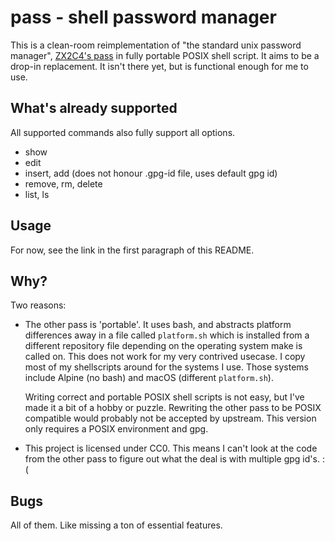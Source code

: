 pass - shell password manager
=============================

This is a clean-room reimplementation of "the standard unix password
manager", [ZX2C4's pass](https://www.passwordstore.org) in fully
portable POSIX shell script. It aims to be a drop-in replacement.
It isn't there yet, but is functional enough for me to use.

What's already supported
------------------------
All supported commands also fully support all options.

  - show
  - edit
  - insert, add (does not honour .gpg-id file, uses default gpg id)
  - remove, rm, delete
  - list, ls

Usage
-----
For now, see the link in the first paragraph of this README.

Why?
----
Two reasons:

  - The other pass is 'portable'. It uses bash, and abstracts
    platform differences away in a file called `platform.sh` which
    is installed from a different repository file depending on the
    operating system make is called on. This does not work for my
    very contrived usecase. I copy most of my shellscripts around
    for the systems I use. Those systems include Alpine (no bash)
    and macOS (different `platform.sh`).
  
    Writing correct and portable POSIX shell scripts is not easy,
    but I've made it a bit of a hobby or puzzle. Rewriting the other
    pass to be POSIX compatible would probably not be accepted by
    upstream. This version only requires a POSIX environment and
    gpg.
  - This project is licensed under CC0. This means I can't look at
    the code from the other pass to figure out what the deal is
    with multiple gpg id's. :(

Bugs
----
All of them. Like missing a ton of essential features.

